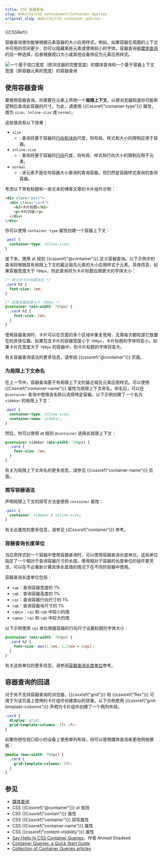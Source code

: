 ```yaml
---
title: CSS 容器查询
slug: Web/CSS/CSS_containment/Container_queries
original_slug: Web/CSS/CSS_container_queries
---
```


{{CSSRef}}

容器查询使你能够根据元素容器的大小应用样式。例如，如果容器在周围的上下文中可用的空间更少，你可以隐藏某些元素或使用较小的字体。容器查询是[媒体查询](/zh-CN/docs/Web/CSS/CSS_media_queries)的另一种选择，后者根据视口大小或其他设备特征为元素应用样式。

![一个基于视口宽度（即浏览器的完整宽度）的媒体查询和一个基于容器上下文宽度（即容器元素的宽度）的容器查询](container-query.svg)

## 使用容器查询

要使用容器查询，你需要在元素上声明一个**局限上下文**，以便浏览器知道你可能希望稍后查询此容器的尺寸。为此，请使用 {{Cssxref("container-type")}} 属性，值为 `size`、`inline-size` 或 `normal`。

这些值具有以下效果：

- `size`
  - : 查询将基于容器的[行向和块向](Web/CSS/CSS_logical_properties_and_values/Basic_concepts_of_logical_properties_and_values#块向与行向尺度)尺度，将布局、样式和大小的限制应用于容器。
- `inline-size`
  - : 查询将基于容器的[行向](Web/CSS/CSS_logical_properties_and_values/Basic_concepts_of_logical_properties_and_values#块向与行向尺度)尺度，将布局、样式和行向大小的限制应用于元素。
- `normal`
  - : 该元素不是任何容器大小查询的查询容器，但仍然是容器样式查询的查询容器。

考虑以下带有标题和一些文本的博客文章的卡片组件示例：

```html
<div class="post">
  <div class="card">
    <h2>卡片标题</h2>
    <p>卡片内容</p>
  </div>
</div>
```

你可以使用 `container-type` 属性创建一个容器上下文：

```css
.post {
  container-type: inline-size;
}
```

接下来，使用 at 规则 {{cssxref("@container")}} 定义容器查询。以下示例中的查询将根据具有局限上下文的最近祖先元素的大小应用样式于元素。具体而言，如果容器宽度大于 `700px`，则此查询将为卡片标题应用更大的字体大小：

```css
/* 默认的卡片标题样式 */
.card h2 {
  font-size: 1em;
}

/* 如果容器宽度大于 700px */
@container (min-width: 700px) {
  .card h2 {
    font-size: 2em;
  }
}
```

使用容器查询时，卡片可以在页面的多个区域中重复使用，无需每次都知道它放置在的具体位置。如果包含卡片的容器宽度小于 `700px`，卡片标题的字体将变小，如果卡片在宽度大于 `700px` 的容器中，则卡片标题的字体将变大。

有关容器查询语法的更多信息，请参阅 {{cssxref("@container")}} 页面。

### 为局限上下文命名

在上一节中，容器查询基于有局限上下文的最近祖先元素应用样式。可以使用 {{Cssxref("container-name")}} 属性为局限上下文命名。命名后，可以在 `@container` 查询中使用该名称以选择特定容器。以下示例创建了一个名为 `sidebar` 的局限上下文：

```css
.post {
  container-type: inline-size;
  container-name: sidebar;
}
```

然后，你可以使用 at 规则 `@container` 选择此局限上下文：

```css
@container sidebar (min-width: 700px) {
  .card {
    font-size: 2em;
  }
}
```

有关为局限上下文命名的更多信息，请参见 {{cssxref("container-name")}} 页面。

### 简写容器语法

声明局限上下文的简写方法是使用 `container` 属性：

```css
.post {
  container: sidebar / inline-size;
}
```

有关此属性的更多信息，请参见 {{Cssxref("container")}} 参考。

### 容器查询长度单位

当应用样式到一个容器中使用容器查询时，可以使用容器查询长度单位。这些单位指定了一个相对于查询容器尺寸的长度。使用相对于容器的长度单位的组件更灵活，可以在不必重新计算具体长度值的情况下在不同的容器中使用。

容器查询长度单位包括：

- `cqw`：查询容器宽度的 1%
- `cqh`：查询容器高度的 1%
- `cqi`：查询容器行向尺寸的 1%
- `cqb`：查询容器块尺寸的 1%
- `cqmin`：`cqi` 和 `cqb` 中较小的值
- `cqmax`：`cqi` 和 `cqb` 中较大的值

以下示例使用 `cqi` 单位根据容器的行向尺寸设置标题的字体大小：

```css
@container (min-width: 700px) {
  .card h2 {
    font-size: max(1.5em, 1.23em + 2cqi);
  }
}
```

有关这些单位的更多信息，请参阅[容器查询长度单位](/zh-CN/docs/Web/CSS/length#容器查询长度单位)参考。

## 容器查询的回退

对于尚不支持容器查询的浏览器，{{cssxref("grid")}} 和 {{cssxref("flex")}} 可用于为该页面上使用的卡片组件创建类似的效果。以下示例使用 {{cssxref("grid-template-columns")}} 声明为卡片组件创建了一个两列布局。

```css
.card {
  display: grid;
  grid-template-columns: 2fr 1fr;
}
```

如果你想在视口较小的设备上使用单列布局，则可以使用媒体查询来更改网格模板：

```css
@media (max-width: 700px) {
  .card {
    grid-template-columns: 1fr;
  }
}
```

## 参见

- [媒体查询](/zh-CN/docs/Web/CSS/CSS_media_queries)
- CSS {{Cssxref("@container")}} at 规则
- CSS {{Cssxref("contain")}} 属性
- CSS {{Cssxref("container")}} 简写属性
- CSS {{Cssxref("container-name")}} 属性
- CSS {{cssxref("content-visibility")}} 属性
- [Say Hello to CSS Container Queries](https://ishadeed.com/article/say-hello-to-css-container-queries/)，作者 Ahmad Shadeed
- [Container Queries: a Quick Start Guide](https://www.oddbird.net/2021/04/05/containerqueries/)
- [Collection of Container Queries articles](https://github.com/sturobson/Awesome-Container-Queries)
